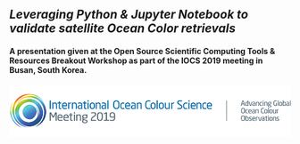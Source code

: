 ## _Leveraging Python & Jupyter Notebook to validate satellite Ocean Color retrievals_
#### A presentation given at the Open Source Scientific Computing Tools & Resources Breakout Workshop as part of the IOCS 2019 meeting in Busan, South Korea.
<img src='./figs/IOCS_header-2019.png'>
  